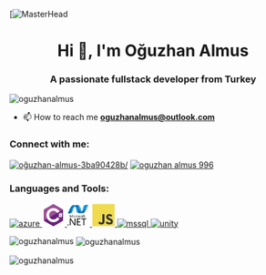 [![MasterHead](https://www.google.com/search?q=yaz%C4%B1l%C4%B1m+programlar%C4%B1&tbm=isch&ved=2ahUKEwjY_P38-4uCAxUjhf0HHValD-4Q2-cCegQIABAA&oq=yaz%C4%B1l%C4%B1m+programlar%C4%B1&gs_lcp=CgNpbWcQAzIFCAAQgAQyBQgAEIAEMgUIABCABDIGCAAQBRAeMgYIABAFEB4yBggAEAUQHjIGCAAQBRAeMgYIABAFEB4yBggAEAUQHjIGCAAQBRAeOgcIABAYEIAEULhGWNBOYPxPaABwAHgAgAF_iAHZCJIBBDEwLjKYAQCgAQGqAQtnd3Mtd2l6LWltZ8ABAQ&sclient=img&ei=5ks2ZdjxBKOK9u8P1sq-8A4&bih=931&biw=1920#imgrc=2xzNAPdD5bQF6M&imgdii=ToDqLZkuAJo8GM)
<h1 align="center">Hi 👋, I'm Oğuzhan Almus</h1>
<h3 align="center">A passionate fullstack developer from Turkey</h3>

<p align="left"> <img src="https://komarev.com/ghpvc/?username=oguzhanalmus&label=Profile%20views&color=0e75b6&style=flat" alt="oguzhanalmus" /> </p>

- 📫 How to reach me **oguzhanalmus@outlook.com**

<h3 align="left">Connect with me:</h3>
<p align="left">
<a href="https://linkedin.com/in/oğuzhan-almus-3ba90428b/" target="blank"><img align="center" src="https://raw.githubusercontent.com/rahuldkjain/github-profile-readme-generator/master/src/images/icons/Social/linked-in-alt.svg" alt="oğuzhan-almus-3ba90428b/" height="30" width="40" /></a>
<a href="https://www.youtube.com/c/oguzhan almus 996" target="blank"><img align="center" src="https://raw.githubusercontent.com/rahuldkjain/github-profile-readme-generator/master/src/images/icons/Social/youtube.svg" alt="oguzhan almus 996" height="30" width="40" /></a>
</p>

<h3 align="left">Languages and Tools:</h3>
<p align="left"> <a href="https://azure.microsoft.com/en-in/" target="_blank" rel="noreferrer"> <img src="https://www.vectorlogo.zone/logos/microsoft_azure/microsoft_azure-icon.svg" alt="azure" width="40" height="40"/> </a> <a href="https://www.w3schools.com/cs/" target="_blank" rel="noreferrer"> <img src="https://raw.githubusercontent.com/devicons/devicon/master/icons/csharp/csharp-original.svg" alt="csharp" width="40" height="40"/> </a> <a href="https://dotnet.microsoft.com/" target="_blank" rel="noreferrer"> <img src="https://raw.githubusercontent.com/devicons/devicon/master/icons/dot-net/dot-net-original-wordmark.svg" alt="dotnet" width="40" height="40"/> </a> <a href="https://developer.mozilla.org/en-US/docs/Web/JavaScript" target="_blank" rel="noreferrer"> <img src="https://raw.githubusercontent.com/devicons/devicon/master/icons/javascript/javascript-original.svg" alt="javascript" width="40" height="40"/> </a> <a href="https://www.microsoft.com/en-us/sql-server" target="_blank" rel="noreferrer"> <img src="https://www.svgrepo.com/show/303229/microsoft-sql-server-logo.svg" alt="mssql" width="40" height="40"/> </a> <a href="https://unity.com/" target="_blank" rel="noreferrer"> <img src="https://www.vectorlogo.zone/logos/unity3d/unity3d-icon.svg" alt="unity" width="40" height="40"/> </a> </p>

<p><img align="left" src="https://github-readme-stats.vercel.app/api/top-langs?username=oguzhanalmus&show_icons=true&locale=en&layout=compact" alt="oguzhanalmus" /></p>

<p>&nbsp;<img align="center" src="https://github-readme-stats.vercel.app/api?username=oguzhanalmus&show_icons=true&locale=en" alt="oguzhanalmus" /></p>

<p><img align="center" src="https://github-readme-streak-stats.herokuapp.com/?user=oguzhanalmus&" alt="oguzhanalmus" /></p>
